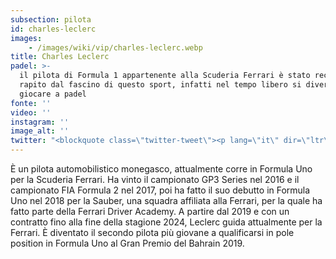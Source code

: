 ```yaml
---
subsection: pilota
id: charles-leclerc
images: 
    - /images/wiki/vip/charles-leclerc.webp
title: Charles Leclerc
padel: >-
  il pilota di Formula 1 appartenente alla Scuderia Ferrari è stato recentemente
  rapito dal fascino di questo sport, infatti nel tempo libero si diverte a
  giocare a padel
fonte: ''
video: ''
instagram: ''
image_alt: ''
twitter: "<blockquote class=\"twitter-tweet\"><p lang=\"it\" dir=\"ltr\">. <a href=\"https://twitter.com/Charles_Leclerc?ref_src=twsrc%5Etfw\">@Charles_Leclerc</a> &amp; Charlotte at the tennis club &quot;Dolceacqua&quot; yesterday ☺️<br><br>\U0001F4F8 : giovanni.giraldi <a href=\"https://twitter.com/hashtag/F1?src=hash&amp;ref_src=twsrc%5Etfw\">#F1</a> <a href=\"https://twitter.com/hashtag/Charles16?src=hash&amp;ref_src=twsrc%5Etfw\">#Charles16</a> <a href=\"https://t.co/H9by6ZN5zB\">pic.twitter.com/H9by6ZN5zB</a></p>&mdash; Charles Leclerc Fan Page (@LeclercNews) <a href=\"https://twitter.com/LeclercNews/status/1270626684186906624?ref_src=twsrc%5Etfw\">June 10, 2020</a></blockquote> <script async src=\"https://platform.twitter.com/widgets.js\" charset=\"utf-8\"></script>"
---
```

È un pilota automobilistico monegasco, attualmente corre in Formula Uno per la Scuderia Ferrari. Ha vinto il campionato GP3 Series nel 2016 e il campionato FIA Formula 2 nel 2017, poi ha fatto il suo debutto in Formula Uno nel 2018 per la Sauber, una squadra affiliata alla Ferrari, per la quale ha fatto parte della Ferrari Driver Academy. A partire dal 2019 e con un contratto fino alla fine della stagione 2024, Leclerc guida attualmente per la Ferrari. È diventato il secondo pilota più giovane a qualificarsi in pole position in Formula Uno al Gran Premio del Bahrain 2019.
